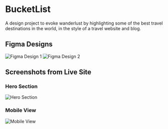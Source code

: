 # BucketList

A design project to evoke wanderlust by highlighting some of the best travel destinations in the world, in the style of a travel website and blog.

## Figma Designs
![Figma Design 1](https://i.imgur.com/ezJdatl.png)
![Figma Design 2](https://i.imgur.com/VnHJODI.png)

## Screenshots from Live Site
### Hero Section
![Hero Section](https://i.imgur.com/2waLggs.png)

### Mobile View
![Mobile View](https://i.imgur.com/QQKlMxi.png)
